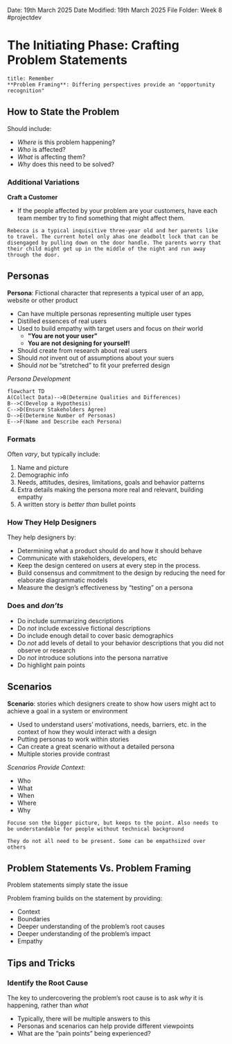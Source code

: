 Date: 19th March 2025
Date Modified: 19th March 2025
File Folder: Week 8
#projectdev

# The Initiating Phase: Crafting Problem Statements

```ad-note
title: Remember
**Problem Framing**: Differing perspectives provide an "opportunity recognition"
```

## How to State the Problem

Should include:
- *Where* is this problem happening?
- *Who* is affected?
- *What* is affecting them?
- *Why* does this need to be solved?

### Additional Variations

**Craft a Customer**
- If the people affected by your problem are your customers, have each team member try to find something that might affect them.

```ad-example
Rebecca is a typical inquisitive three-year old and her parents like to travel. The current hotel only ahas one deadbolt lock that can be disengaged by pulling down on the door handle. The parents worry that their child might get up in the middle of the night and run away through the door.
```

## Personas

**Persona**: Fictional character that represents a typical user of an app, website or other product
- Can have multiple personas representing multiple user types
- Distilled essences of real users
- Used to build empathy with target users and focus on *their* world
	- **"You are not your user"**
	- **You are not designing for yourself!**
- Should create from research about real users
- Should *not* invent out of assumptions about your suers
- Should *not* be “stretched” to fit your preferred design

*Persona Development*

```mermaid
flowchart TD
A(Collect Data)-->B(Determine Qualities and Differences)
B-->C(Develop a Hypothesis)
C-->D(Ensure Stakeholders Agree)
D-->E(Determine Number of Personas)
E-->F(Name and Describe each Persona)
```

### Formats

Often *vary*, but typically include:
1. Name and picture
2. Demographic info
3. Needs, attitudes, desires, limitations, goals and behavior patterns
4. Extra details making the persona more real and relevant, building empathy
5. A written story is *better than* bullet points

### How They Help Designers

They help designers by:
- Determining what a product should do and how it should behave
- Communicate with stakeholders, developers, etc
- Keep the design centered on users at every step in the process.
- Build consensus and commitment to the design by reducing the need for elaborate diagrammatic models
- Measure the design’s effectiveness by “testing” on a persona

### Does and *don’ts*

- Do include summarizing descriptions
- Do *not* include excessive fictional descriptions
- Do include enough detail to cover basic demographics
- Do *not* add levels of detail to your behavior descriptions that you did not observe or research
- Do *not* introduce solutions into the persona narrative
- Do highlight pain points
## Scenarios

**Scenario**: stories which designers create to show how users might act to achieve a goal in a system or environment
- Used to understand users’ motivations, needs, barriers, etc. in the context of how they would interact with a design
- Putting personas to work within stories
- Can create a great scenario without a detailed persona
- Multiple stories provide contrast

*Scenarios Provide Context*:
- Who
- What
- When
- Where
- Why

```ad-important
Focuse son the bigger picture, but keeps to the point. Also needs to be understandable for people without technical background
```

```ad-note
They do not all need to be present. Some can be empathsized over others
```

## Problem Statements Vs. Problem Framing

Problem statements simply state the issue

Problem framing builds on the statement by providing:
- Context
- Boundaries
- Deeper understanding of the problem’s root causes
- Deeper understanding of the problem’s impact
- Empathy

## Tips and Tricks

### Identify the Root Cause

The key to undercovering the problem’s root cause is to ask *why* it is happening, rather than *what*
- Typically, there will be multiple answers to this
- Personas and scenarios can help provide different viewpoints
- What are the “pain points” being experienced?

